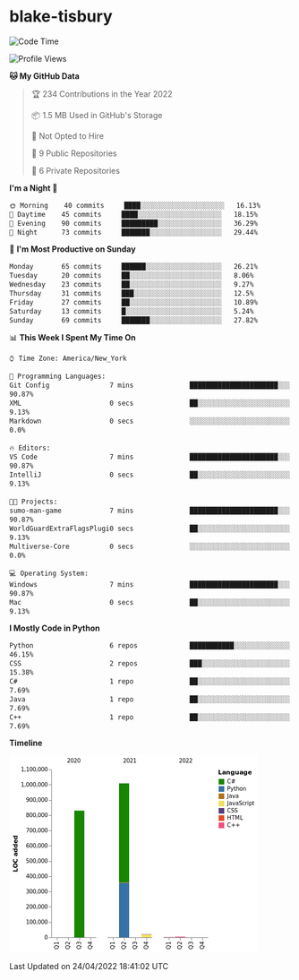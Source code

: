 # blake-tisbury

<!--START_SECTION:waka-->
![Code Time](http://img.shields.io/badge/Code%20Time-186%20hrs%2032%20mins-blue)

![Profile Views](http://img.shields.io/badge/Profile%20Views-0-blue)

**🐱 My GitHub Data** 

> 🏆 234 Contributions in the Year 2022
 > 
> 📦 1.5 MB Used in GitHub's Storage 
 > 
> 🚫 Not Opted to Hire
 > 
> 📜 9 Public Repositories 
 > 
> 🔑 6 Private Repositories  
 > 
**I'm a Night 🦉** 

```text
🌞 Morning    40 commits     ████░░░░░░░░░░░░░░░░░░░░░   16.13% 
🌆 Daytime    45 commits     ████░░░░░░░░░░░░░░░░░░░░░   18.15% 
🌃 Evening    90 commits     █████████░░░░░░░░░░░░░░░░   36.29% 
🌙 Night      73 commits     ███████░░░░░░░░░░░░░░░░░░   29.44%

```
📅 **I'm Most Productive on Sunday** 

```text
Monday       65 commits     ██████░░░░░░░░░░░░░░░░░░░   26.21% 
Tuesday      20 commits     ██░░░░░░░░░░░░░░░░░░░░░░░   8.06% 
Wednesday    23 commits     ██░░░░░░░░░░░░░░░░░░░░░░░   9.27% 
Thursday     31 commits     ███░░░░░░░░░░░░░░░░░░░░░░   12.5% 
Friday       27 commits     ██░░░░░░░░░░░░░░░░░░░░░░░   10.89% 
Saturday     13 commits     █░░░░░░░░░░░░░░░░░░░░░░░░   5.24% 
Sunday       69 commits     ███████░░░░░░░░░░░░░░░░░░   27.82%

```


📊 **This Week I Spent My Time On** 

```text
⌚︎ Time Zone: America/New_York

💬 Programming Languages: 
Git Config               7 mins              ██████████████████████░░░   90.87% 
XML                      0 secs              ██░░░░░░░░░░░░░░░░░░░░░░░   9.13% 
Markdown                 0 secs              ░░░░░░░░░░░░░░░░░░░░░░░░░   0.0%

🔥 Editors: 
VS Code                  7 mins              ██████████████████████░░░   90.87% 
IntelliJ                 0 secs              ██░░░░░░░░░░░░░░░░░░░░░░░   9.13%

🐱‍💻 Projects: 
sumo-man-game            7 mins              ██████████████████████░░░   90.87% 
WorldGuardExtraFlagsPlugi0 secs              ██░░░░░░░░░░░░░░░░░░░░░░░   9.13% 
Multiverse-Core          0 secs              ░░░░░░░░░░░░░░░░░░░░░░░░░   0.0%

💻 Operating System: 
Windows                  7 mins              ██████████████████████░░░   90.87% 
Mac                      0 secs              ██░░░░░░░░░░░░░░░░░░░░░░░   9.13%

```

**I Mostly Code in Python** 

```text
Python                   6 repos             ███████████░░░░░░░░░░░░░░   46.15% 
CSS                      2 repos             ███░░░░░░░░░░░░░░░░░░░░░░   15.38% 
C#                       1 repo              ██░░░░░░░░░░░░░░░░░░░░░░░   7.69% 
Java                     1 repo              ██░░░░░░░░░░░░░░░░░░░░░░░   7.69% 
C++                      1 repo              ██░░░░░░░░░░░░░░░░░░░░░░░   7.69%

```


**Timeline**

![Chart not found](https://raw.githubusercontent.com/blake-tisbury/blake-tisbury/main/charts/bar_graph.png) 


 Last Updated on 24/04/2022 18:41:02 UTC
<!--END_SECTION:waka-->
